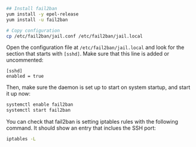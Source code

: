 
```bash
## Install fail2ban
yum install -y epel-release
yum install -u fail2ban

# Copy configuration
cp /etc/fail2ban/jail.conf /etc/fail2ban/jail.local
```

Open the configuration file at `/etc/fail2ban/jail.local` and look for the
section that starts with `[sshd]`. Make sure that this line is added or uncommented:

```
[sshd]
enabled = true
```

Then, make sure the daemon is set up to start on system startup,
and start it up now:

```bash
systemctl enable fail2ban
systemctl start fail2ban
```

You can check that fail2ban is setting iptables rules with the following
command. It should show an entry that inclues the SSH port:

```bash
iptables -L
```
